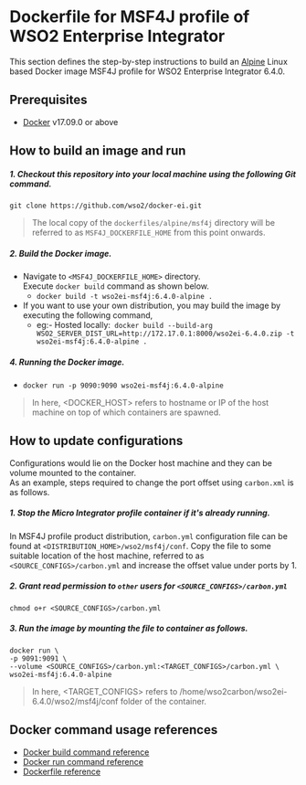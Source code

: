 # Dockerfile for MSF4J profile of WSO2 Enterprise Integrator #
This section defines the step-by-step instructions to build an [Alpine](https://hub.docker.com/_/alpine/) Linux based Docker image
MSF4J profile for WSO2 Enterprise Integrator 6.4.0.

## Prerequisites

* [Docker](https://www.docker.com/get-docker) v17.09.0 or above


## How to build an image and run
##### 1. Checkout this repository into your local machine using the following Git command.
```
git clone https://github.com/wso2/docker-ei.git
```

>The local copy of the `dockerfiles/alpine/msf4j` directory will be referred to as `MSF4J_DOCKERFILE_HOME` from this point onwards.

##### 2. Build the Docker image.
- Navigate to `<MSF4J_DOCKERFILE_HOME>` directory. <br>
  Execute `docker build` command as shown below.
    + `docker build -t wso2ei-msf4j:6.4.0-alpine .`
- If you want to use your own distribution, you may build the image by executing the following command,
    + eg:- Hosted locally:` docker build --build-arg WSO2_SERVER_DIST_URL=http://172.17.0.1:8000/wso2ei-6.4.0.zip -t wso2ei-msf4j:6.4.0-alpine .`
    
##### 4. Running the Docker image.
- `docker run -p 9090:9090 wso2ei-msf4j:6.4.0-alpine`
    
>In here, <DOCKER_HOST> refers to hostname or IP of the host machine on top of which containers are spawned.


## How to update configurations
Configurations would lie on the Docker host machine and they can be volume mounted to the container. <br>
As an example, steps required to change the port offset using `carbon.xml` is as follows.

##### 1. Stop the Micro Integrator profile container if it's already running.
In MSF4J profile product distribution, `carbon.yml` configuration file can be found at `<DISTRIBUTION_HOME>/wso2/msf4j/conf`.
Copy the file to some suitable location of the host machine, referred to as `<SOURCE_CONFIGS>/carbon.yml` and increase
the offset value under ports by 1.

##### 2. Grant read permission to `other` users for `<SOURCE_CONFIGS>/carbon.yml`
```
chmod o+r <SOURCE_CONFIGS>/carbon.yml
```

##### 3. Run the image by mounting the file to container as follows.
```
docker run \
-p 9091:9091 \
--volume <SOURCE_CONFIGS>/carbon.yml:<TARGET_CONFIGS>/carbon.yml \
wso2ei-msf4j:6.4.0-alpine
```

>In here, <TARGET_CONFIGS> refers to /home/wso2carbon/wso2ei-6.4.0/wso2/msf4j/conf folder of the container.


## Docker command usage references

* [Docker build command reference](https://docs.docker.com/engine/reference/commandline/build/)
* [Docker run command reference](https://docs.docker.com/engine/reference/run/)
* [Dockerfile reference](https://docs.docker.com/engine/reference/builder/)
